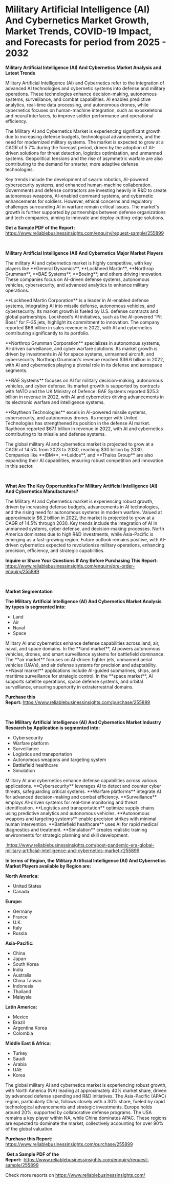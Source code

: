 <p><h1>Military Artificial Intelligence (AI) And Cybernetics Market Growth, Market Trends, COVID-19 Impact, and Forecasts for period from 2025 - 2032</h1></p><p><strong>Military Artificial Intelligence (AI) And Cybernetics Market Analysis and Latest Trends</strong></p>
<p><p>Military Artificial Intelligence (AI) and Cybernetics refer to the integration of advanced AI technologies and cybernetic systems into defense and military operations. These technologies enhance decision-making, autonomous systems, surveillance, and combat capabilities. AI enables predictive analytics, real-time data processing, and autonomous drones, while cybernetics focuses on human-machine integration, such as exoskeletons and neural interfaces, to improve soldier performance and operational efficiency.</p><p>The Military AI and Cybernetics Market is experiencing significant growth due to increasing defense budgets, technological advancements, and the need for modernized military systems. The market is expected to grow at a CAGR of 5.7% during the forecast period, driven by the adoption of AI-driven solutions for threat detection, logistics optimization, and unmanned systems. Geopolitical tensions and the rise of asymmetric warfare are also contributing to the demand for smarter, more adaptive defense technologies.</p><p>Key trends include the development of swarm robotics, AI-powered cybersecurity systems, and enhanced human-machine collaboration. Governments and defense contractors are investing heavily in R&D to create autonomous weapons, AI-enabled command systems, and cybernetic enhancements for soldiers. However, ethical concerns and regulatory challenges surrounding AI in warfare remain critical issues. The market's growth is further supported by partnerships between defense organizations and tech companies, aiming to innovate and deploy cutting-edge solutions.</p></p>
<p><strong>Get a Sample PDF of the Report:&nbsp;</strong> <a href="https://www.reliablebusinessinsights.com/enquiry/request-sample/255899?utm_campaign=101&utm_medium=2&utm_source=Github&utm_content=ia&utm_term=21012025&utm_id=military-artificial-intelligence-ai-and-cybernetics">https://www.reliablebusinessinsights.com/enquiry/request-sample/255899</a></p>
<p>&nbsp;</p>
<p><strong>Military Artificial Intelligence (AI) And Cybernetics Major Market Players</strong></p>
<p><p>The military AI and cybernetics market is highly competitive, with key players like **General Dynamics**, **Lockheed Martin**, **Northrop Grumman**, **BAE Systems**, **Boeing**, and others driving innovation. These companies focus on AI-driven defense systems, autonomous vehicles, cybersecurity, and advanced analytics to enhance military operations.</p><p>**Lockheed Martin Corporation** is a leader in AI-enabled defense systems, integrating AI into missile defense, autonomous vehicles, and cybersecurity. Its market growth is fueled by U.S. defense contracts and global partnerships. Lockheed's AI initiatives, such as the AI-powered "Pit Boss" for F-35 jets, highlight its commitment to innovation. The company reported $66 billion in sales revenue in 2022, with AI and cybernetics contributing significantly to its portfolio.</p><p>**Northrop Grumman Corporation** specializes in autonomous systems, AI-driven surveillance, and cyber warfare solutions. Its market growth is driven by investments in AI for space systems, unmanned aircraft, and cybersecurity. Northrop Grumman's revenue reached $36.6 billion in 2022, with AI and cybernetics playing a pivotal role in its defense and aerospace segments.</p><p>**BAE Systems** focuses on AI for military decision-making, autonomous vehicles, and cyber defense. Its market growth is supported by contracts with NATO and the UK Ministry of Defence. BAE Systems reported $25.3 billion in revenue in 2022, with AI and cybernetics driving advancements in its electronic warfare and intelligence systems.</p><p>**Raytheon Technologies** excels in AI-powered missile systems, cybersecurity, and autonomous drones. Its merger with United Technologies has strengthened its position in the defense AI market. Raytheon reported $67.1 billion in revenue in 2022, with AI and cybernetics contributing to its missile and defense systems.</p><p>The global military AI and cybernetics market is projected to grow at a CAGR of 14.5% from 2023 to 2030, reaching $30 billion by 2030. Companies like **IBM**, **Leidos**, and **Thales Group** are also expanding their AI capabilities, ensuring robust competition and innovation in this sector.</p></p>
<p>&nbsp;</p>
<p><strong>What Are The Key Opportunities For Military Artificial Intelligence (AI) And Cybernetics Manufacturers?</strong></p>
<p><p>The Military AI and Cybernetics market is experiencing robust growth, driven by increasing defense budgets, advancements in AI technologies, and the rising need for autonomous systems in modern warfare. Valued at approximately $6.2 billion in 2022, the market is projected to grow at a CAGR of 14.5% through 2030. Key trends include the integration of AI in unmanned systems, cyber defense, and decision-making processes. North America dominates due to high R&D investments, while Asia-Pacific is emerging as a fast-growing region. Future outlook remains positive, with AI-driven cybernetics expected to revolutionize military operations, enhancing precision, efficiency, and strategic capabilities.</p></p>
<p><strong>Inquire or Share Your Questions If Any Before Purchasing This Report:</strong> <a href="https://www.reliablebusinessinsights.com/enquiry/pre-order-enquiry/255899?utm_campaign=101&utm_medium=2&utm_source=Github&utm_content=ia&utm_term=21012025&utm_id=military-artificial-intelligence-ai-and-cybernetics">https://www.reliablebusinessinsights.com/enquiry/pre-order-enquiry/255899</a></p>
<p>&nbsp;</p>
<p><strong>Market Segmentation</strong></p>
<p><strong>The Military Artificial Intelligence (AI) And Cybernetics Market Analysis by types is segmented into:</strong></p>
<p><ul><li>Land</li><li>Air</li><li>Naval</li><li>Space</li></ul></p>
<p><p>Military AI and cybernetics enhance defense capabilities across land, air, naval, and space domains. In the **land market**, AI powers autonomous vehicles, drones, and smart surveillance systems for battlefield dominance. The **air market** focuses on AI-driven fighter jets, unmanned aerial vehicles (UAVs), and air defense systems for precision and adaptability. **Naval market** applications include AI-guided submarines, ships, and maritime surveillance for strategic control. In the **space market**, AI supports satellite operations, space defense systems, and orbital surveillance, ensuring superiority in extraterrestrial domains.</p></p>
<p><strong>Purchase this Report:&nbsp;</strong><a href="https://www.reliablebusinessinsights.com/purchase/255899?utm_campaign=101&utm_medium=2&utm_source=Github&utm_content=ia&utm_term=21012025&utm_id=military-artificial-intelligence-ai-and-cybernetics">https://www.reliablebusinessinsights.com/purchase/255899</a></p>
<p>&nbsp;</p>
<p><strong>The Military Artificial Intelligence (AI) And Cybernetics Market Industry Research by Application is segmented into:</strong></p>
<p><ul><li>Cybersecurity</li><li>Warfare platform</li><li>Surveillance</li><li>Logistics and transportation</li><li>Autonomous weapons and targeting system</li><li>Battlefield healthcare</li><li>Simulation</li></ul></p>
<p><p>Military AI and cybernetics enhance defense capabilities across various applications. **Cybersecurity** leverages AI to detect and counter cyber threats, safeguarding critical systems. **Warfare platforms** integrate AI for advanced decision-making and combat efficiency. **Surveillance** employs AI-driven systems for real-time monitoring and threat identification. **Logistics and transportation** optimize supply chains using predictive analytics and autonomous vehicles. **Autonomous weapons and targeting systems** enable precision strikes with minimal human intervention. **Battlefield healthcare** uses AI for rapid medical diagnostics and treatment. **Simulation** creates realistic training environments for strategic planning and skill development.</p></p>
<p><a href="https://www.reliablebusinessinsights.com/post-pandemic-era-global-military-artificial-intelligence-and-cybernetics-market-r255899?utm_campaign=101&utm_medium=2&utm_source=Github&utm_content=ia&utm_term=21012025&utm_id=military-artificial-intelligence-ai-and-cybernetics">&nbsp;https://www.reliablebusinessinsights.com/post-pandemic-era-global-military-artificial-intelligence-and-cybernetics-market-r255899</a></p>
<p><strong>In terms of Region, the Military Artificial Intelligence (AI) And Cybernetics Market Players available by Region are:</strong></p>
<p>
    <p> <strong> North America: </strong>
        <ul>
            <li>United States</li>
            <li>Canada</li>
        </ul>
        </p> 
    <p> <strong> Europe: </strong>
        <ul>
            <li>Germany</li>
            <li>France</li>
            <li>U.K.</li>
            <li>Italy</li>
            <li>Russia</li>
        </ul>
        </p> 
    <p> <strong> Asia-Pacific: </strong>
        <ul>
            <li>China</li>
            <li>Japan</li>
            <li>South Korea</li>
            <li>India</li>
            <li>Australia</li>
            <li>China Taiwan</li>
            <li>Indonesia</li>
            <li>Thailand</li>
            <li>Malaysia</li>
        </ul>
        </p> 
    <p> <strong> Latin America: </strong>
        <ul>
            <li>Mexico</li>
            <li>Brazil</li>
            <li>Argentina Korea</li>
            <li>Colombia</li>
        </ul>
        </p> 
    <p> <strong> Middle East & Africa: </strong>
        <ul>
            <li>Turkey</li>
            <li>Saudi</li>
            <li>Arabia</li>
            <li>UAE</li>
            <li>Korea</li>
        </ul>
    </p>
    </p>
<p><p>The global military AI and cybernetics market is experiencing robust growth, with North America (NA) leading at approximately 40% market share, driven by advanced defense spending and R&D initiatives. The Asia-Pacific (APAC) region, particularly China, follows closely with a 30% share, fueled by rapid technological advancements and strategic investments. Europe holds around 20%, supported by collaborative defense programs. The USA remains a key player within NA, while China dominates APAC. These regions are expected to dominate the market, collectively accounting for over 90% of the global valuation.</p></p>
<p><strong>Purchase this Report: </strong><a href="https://www.reliablebusinessinsights.com/purchase/255899?utm_campaign=101&utm_medium=2&utm_source=Github&utm_content=ia&utm_term=21012025&utm_id=military-artificial-intelligence-ai-and-cybernetics">https://www.reliablebusinessinsights.com/purchase/255899</a></p>
<p>&nbsp;<strong>Get a Sample PDF of the Report:&nbsp;&nbsp;</strong><a href="https://www.reliablebusinessinsights.com/enquiry/request-sample/255899?utm_campaign=101&utm_medium=2&utm_source=Github&utm_content=ia&utm_term=21012025&utm_id=military-artificial-intelligence-ai-and-cybernetics">https://www.reliablebusinessinsights.com/enquiry/request-sample/255899</a></p>
<p><strong></strong></p>
<p>Check more reports on <a href="https://www.reliablebusinessinsights.com/?utm_campaign=101&utm_medium=2&utm_source=Github&utm_content=ia&utm_term=21012025&utm_id=military-artificial-intelligence-ai-and-cybernetics">https://www.reliablebusinessinsights.com/</a></p>